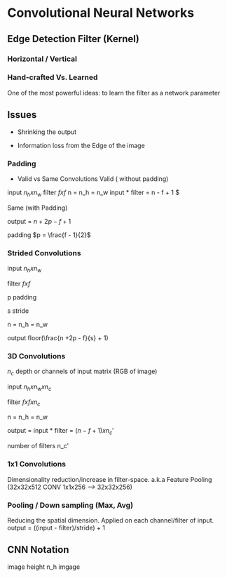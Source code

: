 # Convolutional Neural Networks

## Edge Detection Filter (Kernel)
### Horizontal / Vertical

### Hand-crafted Vs. Learned
One of the most powerful ideas: to learn the filter as a network parameter

## Issues
* Shrinking the output

* Information loss from the Edge of the image

### Padding

* Valid vs Same Convolutions
Valid ( without padding)

 input $n_h x n_w$
 filter $f x f$ 
 n = n_h = n_w
 input * filter = n - f + 1 $

Same (with Padding)

output = $n + 2p - f + 1$ 

padding $p = \frac{f - 1}{2}$

### Strided Convolutions

input $n_h x n_w$

filter $f x f$

p padding 

s stride

 n = n_h = n_w
 
output floor(\frac{n +2p - f}{s} + 1)

### 3D Convolutions
$n_c$ depth or channels of input matrix (RGB of image)

input $n_h x n_w x n_c$

filter $f x f x n_c$
 
 n = n_h = n_w
 
output = input * filter = $(n - f + 1) x n_c'$

number of filters n_c' 

### 1x1 Convolutions
Dimensionality reduction/increase in filter-space.
a.k.a Feature Pooling (32x32x512 CONV 1x1x256 --> 32x32x256)

### Pooling / Down sampling (Max, Avg)
Reducing the spatial dimension. Applied on each channel/filter of input.
output = ((input - filter)/stride) + 1
## CNN Notation
image height n_h
imgage 
